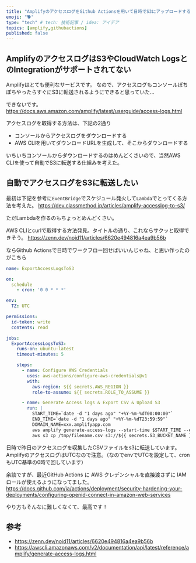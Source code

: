 ```yaml
---
title: "AmplifyのアクセスログをGithub Actionsを用いて日時でS3にアップロードする"
emoji: "🐕"
type: "tech" # tech: 技術記事 / idea: アイデア
topics: [amplify,githubactions]
published: false
---
```


## AmplifyのアクセスログはS3やCloudWatch LogsとのIntegrationがサポートされてない
Amplifyはとても便利なサービスです。
なので、アクセスログもコンソールぽちぽちやったらすぐにS3に転送されるようにできると思っていた...

できないです。
https://docs.aws.amazon.com/amplify/latest/userguide/access-logs.html

アクセスログを取得する方法は、下記の2通り
 - コンソールからアクセスログをダウンロードする
 - AWS CLIを用いてダウンロードURLを生成して、そこからダウンロードする

いちいちコンソールからダウンロードするのはめんどくさいので、当然AWS CLIを使って自動でS3に転送する仕組みを考えた。

## 自動でアクセスログをS3に転送したい

最初は下記を参考に`EventBridge`でスケジュール発火して`Lambda`でとってくる方法を考えた。
https://dev.classmethod.jp/articles/amplify-accesslog-to-s3/

ただLambdaを作るのもちょっとめんどくさい。

AWS CLIとcurlで取得する方法発見。タイトルの通り、これならサクッと取得できそう。
https://zenn.dev/noid11/articles/6620e494816a4ea9b56b

ならGithub Actionsで日時でワークフロー回せばいいんじゃね、と思い作ったのがこちら

```yml
name: ExportAccessLogsToS3

on:
  schedule
    - cron: '0 0 * * *'

env:
  TZ: UTC

permissions:
  id-token: write
  contents: read

jobs:
  ExportAccessLogsToS3:
    runs-on: ubuntu-latest
    timeout-minutes: 5

    steps:
      - name: Configure AWS Credentials
        uses: aws-actions/configure-aws-credentials@v1
        with:
          aws-region: ${{ secrets.AWS_REGION }}
          role-to-assume: ${{ secrets.ROLE_TO_ASSUME }}

      - name: Generate Access logs & Export CSV & Upload S3
        run: |
          START_TIME=`date -d "1 days ago" "+%Y-%m-%dT00:00:00"`
          END_TIME=`date -d "1 days ago" "+%Y-%m-%dT23:59:59"`
          DOMAIN_NAME=xxx.amplifyapp.com
          aws amplify generate-access-logs --start-time $START_TIME --end-time $END_TIME --domain-name $DOMAIN_NAME --app-id ${{ secrets.AMPLIFY_APP_ID }} --query logUrl | xargs curl -o /tmp/filename.csv
          aws s3 cp /tmp/filename.csv s3://${{ secrets.S3_BUCKET_NAME }}
```

日時で昨日のアクセスログを収集したCSVファイルをs3に転送しています。
AmplifyのアクセスログはUTCなので注意。（なのでenvでUTCを設定して、cronもUTC基準の0時で回しています）

余談ですが、最近GitHub Actions に AWS クレデンシャルを直接渡さずに IAM ロールが使えるようになってました。
https://docs.github.com/ja/actions/deployment/security-hardening-your-deployments/configuring-openid-connect-in-amazon-web-services

やり方もそんなに難しくなくて、最高です！

## 参考
 - https://zenn.dev/noid11/articles/6620e494816a4ea9b56b
 - https://awscli.amazonaws.com/v2/documentation/api/latest/reference/amplify/generate-access-logs.html
